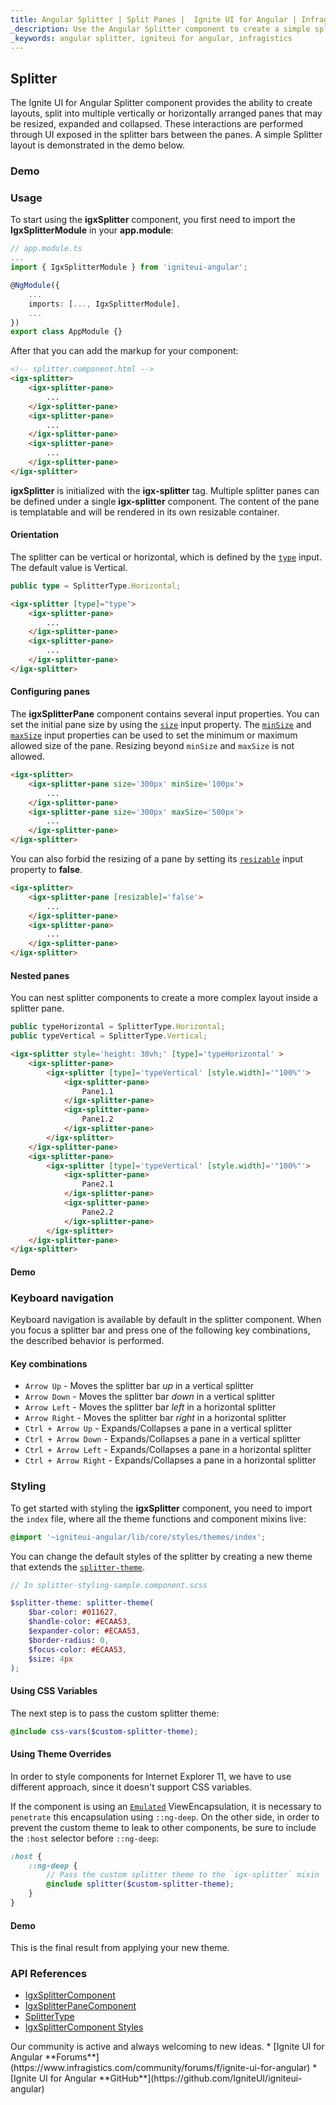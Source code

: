 ```yaml
---
title: Angular Splitter | Split Panes |  Ignite UI for Angular | Infragistics
_description: Use the Angular Splitter component to create a simple split layout splitting the view horizontally or vertically into multiple collapsible split panes.
_keywords: angular splitter, igniteui for angular, infragistics
---
```


## Splitter

The Ignite UI for Angular Splitter component provides the ability to create layouts, split into multiple vertically or horizontally arranged panes that may be resized, expanded and collapsed. These interactions are performed through UI exposed in the splitter bars between the panes. A simple Splitter layout is demonstrated in the demo below.

### Demo

<code-view style="height: 400px" 
           data-demos-base-url="{environment:demosBaseUrl}" 
           iframe-src="{environment:demosBaseUrl}/layouts/splitter-horizontal-sample" >
</code-view>


<div class="divider--half"></div>

### Usage

To start using the **igxSplitter** component, you first need to import the **IgxSplitterModule** in your **app.module**:
```typescript
// app.module.ts
...
import { IgxSplitterModule } from 'igniteui-angular';

@NgModule({
    ...
    imports: [..., IgxSplitterModule],
    ...
})
export class AppModule {}
```

After that you can add the markup for your component:
```html
<!-- splitter.component.html -->
<igx-splitter>
    <igx-splitter-pane>
        ...
    </igx-splitter-pane>
    <igx-splitter-pane>
        ...
    </igx-splitter-pane>
    <igx-splitter-pane>
        ...
    </igx-splitter-pane>
</igx-splitter>
```
**igxSplitter** is initialized with the **igx-splitter** tag. Multiple splitter panes can be defined under a single **igx-splitter** component. The content of the pane is templatable and will be rendered in its own resizable container.


#### Orientation

The splitter can be vertical or horizontal, which is defined by the [`type`]({environment:angularApiUrl}/classes/igxsplittercomponent.html#type) input. The default value is Vertical.
```typescript
public type = SplitterType.Horizontal;
```
```html
<igx-splitter [type]="type">
    <igx-splitter-pane>
        ...
    </igx-splitter-pane>
    <igx-splitter-pane>
        ...
    </igx-splitter-pane>
</igx-splitter>
```

#### Configuring panes

The **igxSplitterPane** component contains several input properties. You can set the initial pane size by using the [`size`]({environment:angularApiUrl}/classes/igxsplitterpanecomponent.html#size) input property. The [`minSize`]({environment:angularApiUrl}/classes/igxsplitterpanecomponent.html#minSize) and [`maxSize`]({environment:angularApiUrl}/classes/igxsplitterpanecomponent.html#maxSize) input properties can be used to set the minimum or maximum allowed size of the pane. Resizing beyond `minSize` and `maxSize` is not allowed.
```html
<igx-splitter>
    <igx-splitter-pane size='300px' minSize='100px'>
        ...
    </igx-splitter-pane>
    <igx-splitter-pane size='300px' maxSize='500px'>
        ...
    </igx-splitter-pane>
</igx-splitter>
```
You can also forbid the resizing of a pane by setting its [`resizable`]({environment:angularApiUrl}/classes/igxsplitterpanecomponent.html#resizable) input property to **false**.
```html
<igx-splitter>
    <igx-splitter-pane [resizable]='false'>
        ...
    </igx-splitter-pane>
    <igx-splitter-pane>
        ...
    </igx-splitter-pane>
</igx-splitter>
```

#### Nested panes

You can nest splitter components to create a more complex layout inside a splitter pane.
```typescript
public typeHorizontal = SplitterType.Horizontal;
public typeVertical = SplitterType.Vertical;
```
```html
<igx-splitter style='height: 30vh;' [type]='typeHorizontal' >
    <igx-splitter-pane>
        <igx-splitter [type]='typeVertical' [style.width]='"100%"'>
            <igx-splitter-pane>
                Pane1.1
            </igx-splitter-pane>
            <igx-splitter-pane>
                Pane1.2
            </igx-splitter-pane>
        </igx-splitter>
    </igx-splitter-pane>
    <igx-splitter-pane>
        <igx-splitter [type]='typeVertical' [style.width]='"100%"'>
            <igx-splitter-pane>
                Pane2.1
            </igx-splitter-pane>
            <igx-splitter-pane>
                Pane2.2
            </igx-splitter-pane>
        </igx-splitter>
    </igx-splitter-pane>
</igx-splitter>
```

#### Demo

<code-view style="height: 400px" 
           data-demos-base-url="{environment:demosBaseUrl}" 
           iframe-src="{environment:demosBaseUrl}/layouts/splitter-nested-sample" >
</code-view>


### Keyboard navigation

Keyboard navigation is available by default in the splitter component. When you focus a splitter bar and press one of the following key combinations, the described behavior is performed.

#### Key combinations
- `Arrow Up` - Moves the splitter bar _up_ in a vertical splitter
- `Arrow Down` - Moves the splitter bar _down_ in a vertical splitter
- `Arrow Left` - Moves the splitter bar _left_ in a horizontal splitter
- `Arrow Right` - Moves the splitter bar _right_ in a horizontal splitter
- `Ctrl + Arrow Up` - Expands/Collapses a pane in a vertical splitter
- `Ctrl + Arrow Down` - Expands/Collapses a pane in a vertical splitter
- `Ctrl + Arrow Left` - Expands/Collapses a pane in a horizontal splitter
- `Ctrl + Arrow Right` - Expands/Collapses a pane in a horizontal splitter

### Styling
To get started with styling the **igxSplitter** component, you need to import the `index` file, where all the theme functions and component mixins live:

```scss
@import '~igniteui-angular/lib/core/styles/themes/index';
``` 

You can change the default styles of the splitter by creating a new theme that extends the [`splitter-theme`]({environment:sassApiUrl}/index.html#function-splitter-theme).

```scss
// In splitter-styling-sample.component.scss

$splitter-theme: splitter-theme(
    $bar-color: #011627,
    $handle-color: #ECAA53,
    $expander-color: #ECAA53,
    $border-radius: 0,
    $focus-color: #ECAA53,
    $size: 4px
);
```

#### Using CSS Variables 

The next step is to pass the custom splitter theme:

```scss
@include css-vars($custom-splitter-theme);
```

#### Using Theme Overrides

In order to style components for Internet Explorer 11, we have to use different approach, since it doesn't support CSS variables. 

If the component is using an [`Emulated`](themes/sass/component-themes.md#view-encapsulation) ViewEncapsulation, it is necessary to `penetrate` this encapsulation using `::ng-deep`. On the other side, in order to prevent the custom theme to leak to other components, be sure to include the `:host` selector before `::ng-deep`:

```scss
:host {
    ::ng-deep {
        // Pass the custom splitter theme to the `igx-splitter` mixin
        @include splitter($custom-splitter-theme);
    }
}
```

#### Demo
This is the final result from applying your new theme.


<code-view style="height: 400px" 
           data-demos-base-url="{environment:demosBaseUrl}" 
           iframe-src="{environment:demosBaseUrl}/layouts/splitter-styling-sample" >
</code-view>


### API References
<div class="divider--half"></div>

* [IgxSplitterComponent]({environment:angularApiUrl}/classes/igxsplittercomponent.html)
* [IgxSplitterPaneComponent]({environment:angularApiUrl}/classes/igxsplitterpanecomponent.html)
* [SplitterType]({environment:angularApiUrl}/enums/splittertype.html)
* [IgxSplitterComponent Styles]({environment:sassApiUrl}/index.html#function-splitter-theme)

<div class="divider--half"></div>
Our community is active and always welcoming to new ideas.
* [Ignite UI for Angular **Forums**](https://www.infragistics.com/community/forums/f/ignite-ui-for-angular)
* [Ignite UI for Angular **GitHub**](https://github.com/IgniteUI/igniteui-angular)

